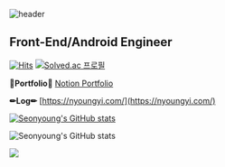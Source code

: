 ![header](https://capsule-render.vercel.app/api?type=waving&color=gradient&customColorList=3&text=Seonyoung%20Yun's%20Git&animation=fadeIn&fontSize=35&fontAlignY=40&fontAlign=75&height=250)

<h2>Front-End/Android Engineer</h2>

[![Hits](https://hits.seeyoufarm.com/api/count/incr/badge.svg?url=https%3A%2F%2Fgithub.com%2Fnyoungnyoung&count_bg=%239DCFF7&title_bg=%23555555&icon=&icon_color=%23E7E7E7&title=Github&edge_flat=false)](https://hits.seeyoufarm.com) 
[![Solved.ac
프로필](http://mazassumnida.wtf/api/mini/generate_badge?boj=sa7551)](https://solved.ac/sa7551)


**💜Portfolio💜** [Notion Portfolio](https://trail-shirt-9e7.notion.site/217a45b622904c7dae2a9647cd24b7a7?pvs=4)

**✏Log✏** [https://nyoungyi.com/](https://nyoungyi.com/)


[![Seonyoung's GitHub stats](https://github-readme-stats.vercel.app/api?username=nyoungnyoung&count_private=true)](https://github.com/nyoungnyoung/github-readme-stats)


![Seonyoung's GitHub stats](https://github-readme-stats.vercel.app/api?username=nyoungnyoung&show_icons=true&include_all_commits=true&count_private=true)




<img src="https://img.shields.io/badge/Python-3776AB?style=for-the-badge&logo=Python&logoColor=white">

<!--
**nyoungnyoung/nyoungnyoung** is a ✨ _special_ ✨ repository because its `README.md` (this file) appears on your GitHub profile.

Here are some ideas to get you started:

- 🔭 I’m currently working on ...
- 🌱 I’m currently learning ...
- 👯 I’m looking to collaborate on ...
- 🤔 I’m looking for help with ...
- 💬 Ask me about ...
- 📫 How to reach me: ...
- 😄 Pronouns: ...
- ⚡ Fun fact: ...
-->
